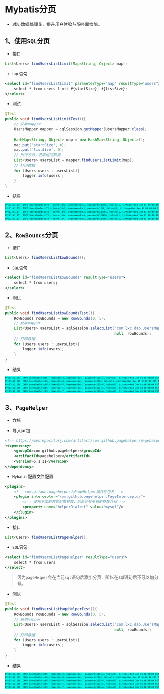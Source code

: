# Mybatis分页

- 减少数据处理量，提升用户体验与服务器性能。

## 1、使用`SQL`分页

- 接口

```java
List<Users> findUsersListLimit(Map<String, Object> map);
```

- `SQL`语句

```xml
<select id="findUsersListLimit" parameterType="map" resultType="users">
    select * from users limit #{startSize}, #{listSize};
</select>
```

- 测试

```java
@Test
public void findUsersListLimitTest(){
    // 获取mapper
    UsersMapper mapper = sqlSession.getMapper(UsersMapper.class);

    HashMap<String, Object> map = new HashMap<String, Object>();
    map.put("startSize", 0);
    map.put("listSize", 5);
    // 执行方法，获取返回数据
    List<Users> usersList = mapper.findUsersListLimit(map);
    // 打印数据
    for (Users users : usersList){
        logger.info(users);
    }
}
```

- 结果

![image-20200517092441492](photo\4、Mybatis分页（1）.png)

## 2、`RowBounds`分页

- 接口

```java
List<Users> findUsersListRowBounds();
```

- `SQL`语句

```xml
<select id="findUsersListRowBounds" resultType="users">
    select * from users;
</select>
```

- 测试

```java
@Test
public void findUsersListRowBoundsTest(){
    RowBounds rowBounds = new RowBounds(0, 5);
    // 获取mapper
    List<Users> usersList = sqlSession.selectList("com.lxc.dao.UsersMapper.findUsersListRowBounds",
                                                  null, rowBounds);
    // 打印数据
    for (Users users : usersList){
        logger.info(users);
    }
}
```

- 结果

![image-20200517093524813](photo\5、Mybatis分页（2）.png)

## 3、`PageHelper`

- [文档](https://pagehelper.github.io/docs/howtouse/)

- 导入jar包

```xml
<!-- https://mvnrepository.com/artifact/com.github.pagehelper/pagehelper -->
<dependency>
    <groupId>com.github.pagehelper</groupId>
    <artifactId>pagehelper</artifactId>
    <version>5.1.11</version>
</dependency>
```

- `Mybatis`配置文件配置

```xml
<plugins>
    <!-- com.github.pagehelper为PageHelper类所在包名 -->
    <plugin interceptor="com.github.pagehelper.PageInterceptor">
        <!-- 使用下面的方式配置参数，后面会有所有的参数介绍 -->
        <property name="helperDialect" value="mysql"/>
    </plugin>
</plugins>
```

- 接口

```java
List<Users> findUsersListPageHelper();
```

- `SQL`语句

```xml
<select id="findUsersListPageHelper" resultType="users">
    select * from users
</select>
```

> 因为`pageHelper`会在当前`sql`语句后添加分页，所以在sql语句后不可以加分号。

- 测试

```java
@Test
public void findUsersListPageHelperTest(){
    RowBounds rowBounds = new RowBounds(0, 5);
    // 获取mapper
    List<Users> usersList = sqlSession.selectList("com.lxc.dao.UsersMapper.findUsersListPageHelper",
                                                  null, rowBounds);
    // 打印数据
    for (Users users : usersList){
        logger.info(users);
    }
}
```

- 结果

![image-20200517093524813](photo\5、Mybatis分页（2）.png)